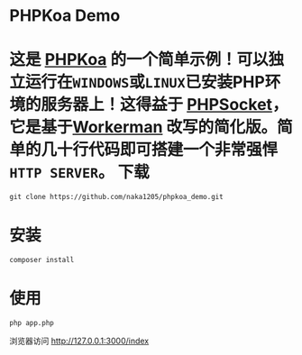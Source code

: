 PHPKoa Demo
=================
这是  [PHPKoa](https://github.com/naka1205/phpkoa) 的一个简单示例！可以独立运行在`WINDOWS`或`LINUX`已安装PHP环境的服务器上！这得益于 [PHPSocket](https://github.com/naka1205/phpsocket)，它是基于[Workerman](https://github.com/walkor/Workerman) 改写的简化版。简单的几十行代码即可搭建一个非常强悍`HTTP SERVER`。
下载
=======
```
git clone https://github.com/naka1205/phpkoa_demo.git
```
安装
=======
```
composer install
```
使用
=======
```
php app.php
```

浏览器访问 http://127.0.0.1:3000/index